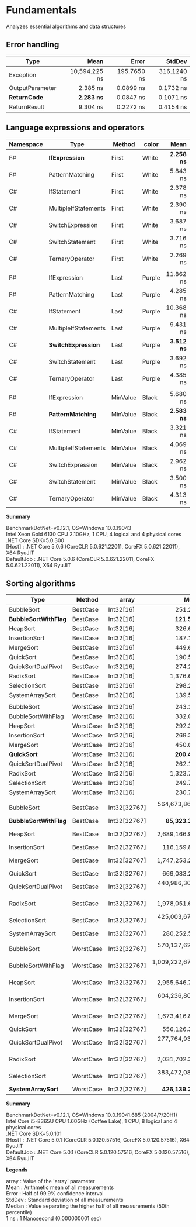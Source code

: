 # Fundamentals
Analyzes essential algorithms and data structures

## Error handling

|                Type |          Mean |       Error |      StdDev |
|-------------------- |--------------:|------------:|------------:|
|           Exception | 10,594.225 ns | 195.7650 ns | 316.1240 ns |
|     OutputParameter |      2.385 ns |   0.0899 ns |   0.1732 ns |
|      **ReturnCode** |  **2.283 ns** |   0.0847 ns |   0.1071 ns |
|        ReturnResult |      9.304 ns |   0.2272 ns |   0.4154 ns |

## Language expressions and operators

| Namespace |                 Type |   Method |  color |          Mean |     Error |    StdDev |    Median |
|---------- |--------------------- |--------- |------- |--------------:|----------:|----------:|----------:|
|        F# |     **IfExpression** |    First |  White |  **2.258 ns** | 0.1424 ns | 0.1462 ns |  2.218 ns |
|        F# |      PatternMatching |    First |  White |      5.843 ns | 0.1660 ns | 0.2863 ns |  5.771 ns |
|        C# |          IfStatement |    First |  White |      2.378 ns | 0.1428 ns | 0.2647 ns |  2.283 ns |
|        C# | MultipleIfStatements |    First |  White |      2.390 ns | 0.1418 ns | 0.2593 ns |  2.254 ns |
|        C# |     SwitchExpression |    First |  White |      3.687 ns | 0.1718 ns | 0.3141 ns |  3.647 ns |
|        C# |      SwitchStatement |    First |  White |      3.716 ns | 0.1698 ns | 0.2929 ns |  3.602 ns |
|        C# |      TernaryOperator |    First |  White |      2.269 ns | 0.1133 ns | 0.1113 ns |  2.255 ns |
|||||||||
|        F# |         IfExpression |     Last | Purple |     11.862 ns | 0.2906 ns | 0.3230 ns | 11.792 ns |
|        F# |      PatternMatching |     Last | Purple |      4.285 ns | 0.1712 ns | 0.1517 ns |  4.254 ns |
|        C# |          IfStatement |     Last | Purple |     10.368 ns | 0.2935 ns | 0.2883 ns | 10.265 ns |
|        C# | MultipleIfStatements |     Last | Purple |      9.431 ns | 0.2768 ns | 0.2311 ns |  9.493 ns |
|        C# | **SwitchExpression** |     Last | Purple |  **3.512 ns** | 0.1551 ns | 0.1211 ns |  3.461 ns |
|        C# |      SwitchStatement |     Last | Purple |      3.692 ns | 0.1662 ns | 0.3981 ns |  3.528 ns |
|        C# |      TernaryOperator |     Last | Purple |      4.385 ns | 0.1792 ns | 0.2330 ns |  4.359 ns |
|||||||||
|        F# |         IfExpression | MinValue |  Black |      5.680 ns | 0.2016 ns | 0.1787 ns |  5.584 ns |
|        F# |  **PatternMatching** | MinValue |  Black |  **2.583 ns** | 0.0728 ns | 0.0608 ns |  2.574 ns |
|        C# |          IfStatement | MinValue |  Black |      3.321 ns | 0.1359 ns | 0.1135 ns |  3.331 ns |
|        C# | MultipleIfStatements | MinValue |  Black |      4.069 ns | 0.1802 ns | 0.2466 ns |  4.033 ns |
|        C# |     SwitchExpression | MinValue |  Black |      2.962 ns | 0.1587 ns | 0.2738 ns |  2.881 ns |
|        C# |      SwitchStatement | MinValue |  Black |      3.500 ns | 0.1687 ns | 0.2473 ns |  3.395 ns |
|        C# |      TernaryOperator | MinValue |  Black |      4.313 ns | 0.1649 ns | 0.2086 ns |  4.248 ns |

**Summary**

BenchmarkDotNet=v0.12.1, OS=Windows 10.0.19043<br>
Intel Xeon Gold 6130 CPU 2.10GHz, 1 CPU, 4 logical and 4 physical cores<br>
.NET Core SDK=5.0.300<br>
  [Host]     : .NET Core 5.0.6 (CoreCLR 5.0.621.22011, CoreFX 5.0.621.22011), X64 RyuJIT<br>
  DefaultJob : .NET Core 5.0.6 (CoreCLR 5.0.621.22011, CoreFX 5.0.621.22011), X64 RyuJIT<br>

## Sorting algorithms

|                   Type |    Method |        array |               Mean |            Error |           StdDev |           Median |
|----------------------- |---------- |------------- |-------------------:|-----------------:|-----------------:|-----------------:|
|             BubbleSort |  BestCase |    Int32[16] |           251.2 ns |          4.94 ns |          5.69 ns |         249.2 ns |
| **BubbleSortWithFlag** |  BestCase |    Int32[16] |       **121.5 ns** |          1.43 ns |          1.27 ns |         121.2 ns |
|               HeapSort |  BestCase |    Int32[16] |           326.6 ns |          4.80 ns |          4.01 ns |         325.3 ns |
|          InsertionSort |  BestCase |    Int32[16] |           187.1 ns |         10.22 ns |         28.49 ns |         190.9 ns |
|              MergeSort |  BestCase |    Int32[16] |           449.6 ns |          7.59 ns |          6.34 ns |         449.5 ns |
|              QuickSort |  BestCase |    Int32[16] |           190.5 ns |          2.16 ns |          1.80 ns |         190.8 ns |
|     QuickSortDualPivot |  BestCase |    Int32[16] |           274.2 ns |          2.94 ns |          2.60 ns |         273.1 ns |
|              RadixSort |  BestCase |    Int32[16] |         1,376.6 ns |         26.09 ns |         44.31 ns |       1,365.7 ns |
|          SelectionSort |  BestCase |    Int32[16] |           298.2 ns |          5.85 ns |          8.57 ns |         294.1 ns |
|        SystemArraySort |  BestCase |    Int32[16] |           139.5 ns |          4.55 ns |         12.91 ns |         134.8 ns |
|||||||
|             BubbleSort | WorstCase |    Int32[16] |           243.1 ns |          4.86 ns |          9.25 ns |         239.7 ns |
|     BubbleSortWithFlag | WorstCase |    Int32[16] |           332.0 ns |          6.62 ns |          8.13 ns |         328.9 ns |
|               HeapSort | WorstCase |    Int32[16] |           292.3 ns |          5.38 ns |          6.20 ns |         290.6 ns |
|          InsertionSort | WorstCase |    Int32[16] |           269.3 ns |          5.35 ns |         12.30 ns |         263.4 ns |
|              MergeSort | WorstCase |    Int32[16] |           450.0 ns |          7.93 ns |         12.11 ns |         445.4 ns |
|          **QuickSort** | WorstCase |    Int32[16] |       **200.4 ns** |          4.04 ns |          3.97 ns |         199.3 ns |
|     QuickSortDualPivot | WorstCase |    Int32[16] |           262.1 ns |          1.93 ns |          1.71 ns |         262.0 ns |
|              RadixSort | WorstCase |    Int32[16] |         1,323.7 ns |         25.15 ns |         27.95 ns |       1,318.2 ns |
|          SelectionSort | WorstCase |    Int32[16] |           249.7 ns |          4.80 ns |          4.72 ns |         248.3 ns |
|        SystemArraySort | WorstCase |    Int32[16] |           230.7 ns |          4.51 ns |         11.15 ns |         227.5 ns |
|||||||
|             BubbleSort |  BestCase | Int32[32767] |   564,673,861.5 ns |  9,633,067.16 ns |  8,044,047.36 ns | 564,947,700.0 ns |
| **BubbleSortWithFlag** |  BestCase | Int32[32767] |    **85,323.3 ns** |      1,702.63 ns |      2,441.86 ns |      85,493.8 ns |
|               HeapSort |  BestCase | Int32[32767] |     2,689,166.9 ns |     45,260.31 ns |     40,122.09 ns |   2,672,935.4 ns |
|          InsertionSort |  BestCase | Int32[32767] |       116,159.8 ns |      2,293.66 ns |      4,685.34 ns |     115,090.9 ns |
|              MergeSort |  BestCase | Int32[32767] |     1,747,253.2 ns |     34,826.71 ns |     46,492.66 ns |   1,733,398.4 ns |
|              QuickSort |  BestCase | Int32[32767] |       669,083.2 ns |     12,892.99 ns |     11,429.30 ns |     665,939.1 ns |
|     QuickSortDualPivot |  BestCase | Int32[32767] |   440,986,300.0 ns |  4,364,975.57 ns |  3,407,885.81 ns | 439,952,800.0 ns |
|              RadixSort |  BestCase | Int32[32767] |     1,978,051.6 ns |     39,128.41 ns |     56,116.79 ns |   1,960,058.4 ns |
|          SelectionSort |  BestCase | Int32[32767] |   425,003,676.9 ns |  1,882,948.45 ns |  1,572,347.23 ns | 425,557,100.0 ns |
|        SystemArraySort |  BestCase | Int32[32767] |       280,252.5 ns |      4,718.93 ns |      4,414.09 ns |     279,982.3 ns |
|||||||
|             BubbleSort | WorstCase | Int32[32767] |   570,137,628.6 ns |  8,983,228.08 ns |  7,963,397.71 ns | 568,422,050.0 ns |
|     BubbleSortWithFlag | WorstCase | Int32[32767] | 1,009,222,672.0 ns | 19,728,192.15 ns | 26,336,569.87 ns | 996,401,600.0 ns |
|               HeapSort | WorstCase | Int32[32767] |     2,955,646.7 ns |    111,140.79 ns |    327,701.12 ns |   2,764,615.4 ns |
|          InsertionSort | WorstCase | Int32[32767] |   604,236,800.0 ns |  6,581,047.42 ns |  5,495,472.65 ns | 600,669,000.0 ns |
|              MergeSort | WorstCase | Int32[32767] |     1,673,416.8 ns |     30,105.19 ns |     25,139.20 ns |   1,675,587.9 ns |
|              QuickSort | WorstCase | Int32[32767] |       556,126.3 ns |      7,484.30 ns |      6,634.64 ns |     554,901.8 ns |
|     QuickSortDualPivot | WorstCase | Int32[32767] |   277,764,933.3 ns |  5,205,041.77 ns |  4,868,799.30 ns | 277,551,200.0 ns |
|              RadixSort | WorstCase | Int32[32767] |     2,031,702.3 ns |     40,525.69 ns |     85,482.45 ns |   1,996,088.3 ns |
|          SelectionSort | WorstCase | Int32[32767] |   383,472,083.3 ns |  1,902,940.09 ns |  1,485,690.45 ns | 383,576,850.0 ns |
|    **SystemArraySort** | WorstCase | Int32[32767] |   **426,139.2 ns** |      8,377.62 ns |      6,995.69 ns |     425,500.0 ns |


**Summary**

BenchmarkDotNet=v0.12.1, OS=Windows 10.0.19041.685 (2004/?/20H1)<br>
Intel Core i5-8365U CPU 1.60GHz (Coffee Lake), 1 CPU, 8 logical and 4 physical cores<br>
.NET Core SDK=5.0.101<br>
  [Host]     : .NET Core 5.0.1 (CoreCLR 5.0.120.57516, CoreFX 5.0.120.57516), X64 RyuJIT<br>
  DefaultJob : .NET Core 5.0.1 (CoreCLR 5.0.120.57516, CoreFX 5.0.120.57516), X64 RyuJIT<br>

**Legends**

array  : Value of the 'array' parameter<br>
Mean   : Arithmetic mean of all measurements<br>
Error  : Half of 99.9% confidence interval<br>
StdDev : Standard deviation of all measurements<br>
Median : Value separating the higher half of all measurements (50th percentile)<br>
1 ns   : 1 Nanosecond (0.000000001 sec)<br>